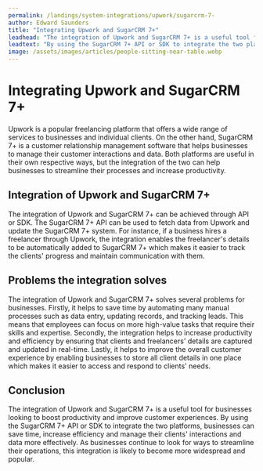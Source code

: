 ```yaml
---
permalink: /landings/system-integrations/upwork/sugarcrm-7-
author: Edward Saunders
title: "Integrating Upwork and SugarCRM 7+"
leadhead: "The integration of Upwork and SugarCRM 7+ is a useful tool for businesses looking to boost productivity and improve customer experiences"
leadtext: "By using the SugarCRM 7+ API or SDK to integrate the two platforms, businesses can save time, increase efficiency and manage their clients' interactions and data more effectively. As businesses continue to look for ways to streamline their operations, this integration is likely to become more widespread and popular."
image: /assets/images/articles/people-sitting-near-table.webp
---
```

<div class="arttext">  <h1>Integrating Upwork and SugarCRM 7+</h1>
  <p>Upwork is a popular freelancing platform that offers a wide range of services to businesses and individual clients. On the other hand, SugarCRM 7+ is a customer relationship management software that helps businesses to manage their customer interactions and data. Both platforms are useful in their own respective ways, but the integration of the two can help businesses to streamline their processes and increase productivity.</p>

  <h2>Integration of Upwork and SugarCRM 7+</h2>
  <p>The integration of Upwork and SugarCRM 7+ can be achieved through API or SDK. The SugarCRM 7+ API can be used to fetch data from Upwork and update the SugarCRM 7+ system. For instance, if a business hires a freelancer through Upwork, the integration enables the freelancer's details to be automatically added to SugarCRM 7+ which makes it easier to track the clients' progress and maintain communication with them.</p>

  <h2>Problems the integration solves</h2>
  <p>The integration of Upwork and SugarCRM 7+ solves several problems for businesses. Firstly, it helps to save time by automating many manual processes such as data entry, updating records, and tracking leads. This means that employees can focus on more high-value tasks that require their skills and expertise. Secondly, the integration helps to increase productivity and efficiency by ensuring that clients and freelancers' details are captured and updated in real-time. Lastly, it helps to improve the overall customer experience by enabling businesses to store all client details in one place which makes it easier to access and respond to clients' needs.</p>

  <h2>Conclusion</h2>
  <p>The integration of Upwork and SugarCRM 7+ is a useful tool for businesses looking to boost productivity and improve customer experiences. By using the SugarCRM 7+ API or SDK to integrate the two platforms, businesses can save time, increase efficiency and manage their clients' interactions and data more effectively. As businesses continue to look for ways to streamline their operations, this integration is likely to become more widespread and popular.</p>

</div>